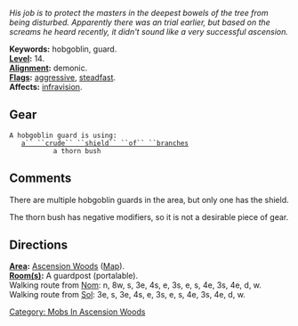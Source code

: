 *His job is to protect the masters in the deepest bowels of the tree
from being disturbed. Apparently there was an trial earlier, but based
on the screams he heard recently, it didn't sound like a very successful
ascension.*

**Keywords:** hobgoblin, guard.  
**[Level](Level.md "wikilink"):** 14.  
**[Alignment](Alignment.md "wikilink"):** demonic.  
**[Flags](:Category:_Mob_Types.md "wikilink"):**
[aggressive](Aggressive_Mobs.md "wikilink"),
[steadfast](Sentinel_Mobs.md "wikilink").  
**Affects:** [infravision](Infravision.md "wikilink").  

## Gear

`A hobgoblin guard is using:`  
<held in offhand>`   `[`a`` ``crude`` ``shield`` ``of`` ``branches`](Crude_Shield_Of_Branches.md "wikilink")  
<wielded>`           a thorn bush`

## Comments

There are multiple hobgoblin guards in the area, but only one has the
shield.

The thorn bush has negative modifiers, so it is not a desirable piece of
gear.

## Directions

**[Area](:Category:_Areas.md "wikilink"):** [Ascension
Woods](:Category:_Ascension_Woods.md "wikilink")
([Map](Ascension_Woods_Map.md "wikilink")).  
**[Room(s)](:Category:_Rooms.md "wikilink"):** A guardpost
(portalable).  
Walking route from [Nom](Nom.md "wikilink"): n, 8w, s, 3e, 4s, e, 3s, e,
s, 4e, 3s, 4e, d, w.  
Walking route from [Sol](Sol.md "wikilink"): 3e, s, 3e, 4s, e, 3s, e, s,
4e, 3s, 4e, d, w.  

[Category: Mobs In Ascension
Woods](Category:_Mobs_In_Ascension_Woods "wikilink")
